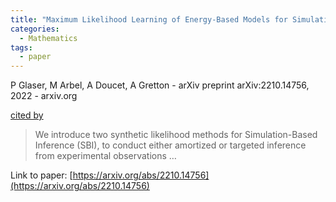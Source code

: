 ```yaml
---
title: "Maximum Likelihood Learning of Energy-Based Models for Simulation-Based Inference"
categories:
  - Mathematics
tags:
  - paper
---
```

P Glaser, M Arbel, A Doucet, A Gretton - arXiv preprint arXiv:2210.14756, 2022 - arxiv.org

[cited by](https://scholar.google.com/scholar?cites=11264366275621914073&as_sdt=4000005&sciodt=0,18&hl=en&num=20) 

>We introduce two synthetic likelihood methods for Simulation-Based Inference (SBI), to conduct either amortized or targeted inference from experimental observations …

Link to paper: [https://arxiv.org/abs/2210.14756](https://arxiv.org/abs/2210.14756)
